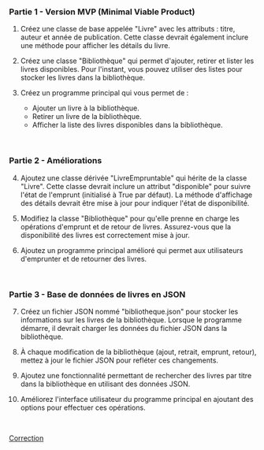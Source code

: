 ### **Partie 1 - Version MVP (Minimal Viable Product)**

1. Créez une classe de base appelée "Livre" avec les attributs : titre, auteur et année de publication. Cette classe devrait également inclure une méthode pour afficher les détails du livre.

2. Créez une classe "Bibliothèque" qui permet d'ajouter, retirer et lister les livres disponibles. Pour l'instant, vous pouvez utiliser des listes pour stocker les livres dans la bibliothèque.

3. Créez un programme principal qui vous permet de :
   - Ajouter un livre à la bibliothèque.
   - Retirer un livre de la bibliothèque.
   - Afficher la liste des livres disponibles dans la bibliothèque.

<br>

### **Partie 2 - Améliorations**

4. Ajoutez une classe dérivée "LivreEmpruntable" qui hérite de la classe "Livre". Cette classe devrait inclure un attribut "disponible" pour suivre l'état de l'emprunt (initialisé à True par défaut). La méthode d'affichage des détails devrait être mise à jour pour indiquer l'état de disponibilité.

5. Modifiez la classe "Bibliothèque" pour qu'elle prenne en charge les opérations d'emprunt et de retour de livres. Assurez-vous que la disponibilité des livres est correctement mise à jour.

6. Ajoutez un programme principal amélioré qui permet aux utilisateurs d'emprunter et de retourner des livres.

<br>

### **Partie 3 - Base de données de livres en JSON**

7. Créez un fichier JSON nommé "bibliotheque.json" pour stocker les informations sur les livres de la bibliothèque. Lorsque le programme démarre, il devrait charger les données du fichier JSON dans la bibliothèque.

8. À chaque modification de la bibliothèque (ajout, retrait, emprunt, retour), mettez à jour le fichier JSON pour refléter ces changements.

9. Ajoutez une fonctionnalité permettant de rechercher des livres par titre dans la bibliothèque en utilisant des données JSON.

10. Améliorez l'interface utilisateur du programme principal en ajoutant des options pour effectuer ces opérations.

<br>

[Correction]()